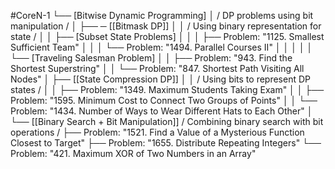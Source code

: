 #CoreN-1
└── [Bitwise Dynamic Programming]
    │   / DP problems using bit manipulation /
    │
    ├── ─ [[Bitmask DP]]
    │   │   / Using binary representation for state /
    │   │   ├── [Subset State Problems]
    │   │   │   ├── Problem: "1125. Smallest Sufficient Team"
    │   │   │   └── Problem: "1494. Parallel Courses II"
    │   │   │
    │   │   └── [Traveling Salesman Problem]
    │   │       ├── Problem: "943. Find the Shortest Superstring"
    │   │       └── Problem: "847. Shortest Path Visiting All Nodes"
    │
    ├── [[State Compression DP]]
    │   │   / Using bits to represent DP states /
    │   │   ├── Problem: "1349. Maximum Students Taking Exam"
    │   │   ├── Problem: "1595. Minimum Cost to Connect Two Groups of Points"
    │   │   └── Problem: "1434. Number of Ways to Wear Different Hats to Each Other"
    │
    └── [[Binary Search + Bit Manipulation]]
        / Combining binary search with bit operations /
        ├── Problem: "1521. Find a Value of a Mysterious Function Closest to Target"
        ├── Problem: "1655. Distribute Repeating Integers"
        └── Problem: "421. Maximum XOR of Two Numbers in an Array"